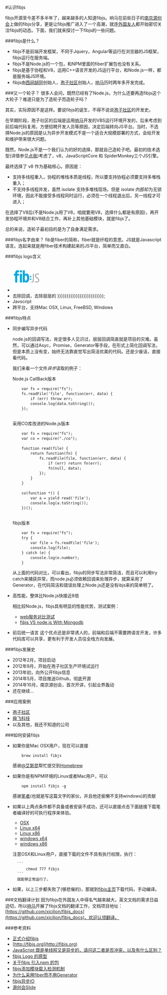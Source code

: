 #认识fibjs

fibjs开源至今差不多半年了，越来越多的人知道fibjs。响马在前些日子的[南京源创会](http://city.oschina.net/nanjing/event/172750)上做的fibjs分享，更是让fibjs推广进入了一个高潮，就连[外国友人](http://baoz.cn/498330)都开始密切关注fibjs的动态。下面，我们就来探讨一下fibjs的一些问题。

###fibjs是什么？
- fibjs不是前端开发框架，不同于Jquery，Angular等运行在浏览器的JS框架，fibjs运行在服务端。
- fibjs不是Node.js的一个包，和NPM里面的fiber扩展包也没有关系。
- fibjs是基于协程和V8，运用C++语言开发的JS运行平台，和Node.js一样，都是服务端JS环境。
- fibjs由[西祠胡同](http://xici.net)创始人，[孢子社区](http://baoz.cn)创始人，[响马](http://weibo.com/p/1005052041028560/home?from=page_100505&mod=TAB#place)历时两年多开发完成。
		
###又一个轮子？
很多人会问，既然已经有了Node.js，为什么还要再造fibjs这个大轮子？难道只是为了造轮子而造轮子吗？

其实，实际原因不是这样。要说fibjs的诞生，不得不说说[孢子社区](http://baoz.cn)的开发史。

在早期阶段，孢子社区的后端是运用[响马](http://weibo.com/p/1005052041028560/home?from=page_100505&mod=TAB#place)开发的VBS运行环境开发的，后来考虑到前后端代码复用，方便招聘开发人员等原因，决定后端转向JS平台。当时，不选择Node.js的原因是认为异步开发模式不是一个适合大规模部署的方式，会给开发和维护带来很大问题。

既然，Node.js不是一个我们认为的好的选择，那就自己造轮子吧。最初的技术选型(详情参见[点我](http://baoz.cn/460567))考虑了，v8，JavaScriptCore 和 SpiderMonkey三个JS引擎。

最终选择了 v8 作为基础核心。原因是：

- 支持多线程重入，协程的堆栈本质是线程，所以要支持协程必须要支持多堆栈重入；
- 不支持多线程并发，虽然 isolate 支持多堆栈现场，但是 isolate 内部却为无锁环境，因此不能接受多线程同时运行，必须在一个线程退出后，另一线程才可进入；

在选择了V8后(不是Node.js用了V8，咱就要用V8，选择什么都是有原因)，再开发协程环境并和V8结合工作，再补上其他基础模块，就是fibjs了。

总的来说，造轮子最初目的是为了自身满足需求。


###fibjs名字由来？
fib是fiber的简称，fiber就是纤程的意思。JS就是Javascript语言。连起来就是用fiber技术构建起来的JS平台，简单而又直白。

###fibjs logo含义
- [![fibjs](imgs/fibjs.jpg)](http://baoz.cn/fibjs)
- 去除回调，去除层层的 }}}}}}}}}}}}}}}}}}}}}}}}};
- Javscript
- 跨平台，支持Mac OSX, Linux, FreeBSD, Windows

###fibjs特点
- 同步编写异步代码

	node.js的回调写法，肯定很多人见识过，层层回调简直就是项目的灾难。虽然，可以通过Asyc，Promise，Generator等手段，在形式上简化回调写法，但是本质上没有变，始终无法靠直觉写出简洁优美的代码。还是少废话，直接看代码。
	
	我们来看一个文件*异步*读取的例子：
	
	Node.js CallBack版本
	
	```
		var fs = require("fs");
		fs.readFile('file', function(err, data) {
			if (err) throw err;
			console.log(data.toString());
		});
		
	```
	
	采用CO库改进的Node.js版本
	
	```
		var fs = require("fs");
		var co = require("./co");

		function read(file) {
			return function(fn) {
				fs.readFile(file, function(err, data) {
					if (err) return fn(err);
					fn(null, data);
				});
			}
		}

		co(function *() {
			var a = yield read('file');
			console.log(a.toString());
		})();
			
	```
	fibjs版本
	
	```
		var fs = require("fs");
		try {
			var file = fs.readFile('file');
			console.log(file);
		} catch (e) {
			console.log(e.number);
		}
	
	```
	
	从上面的代码对比，可以看出，fibjs的同步写法非常简洁，而且可以利用try catch来捕获异常，而node.js必须依赖回调来处理异步，就算采用了Generator，在代码简洁和错误处理上Node.js还是没有ibjs来的简单明了。
	
- 高性能，整体比Node.js快接近8倍
	
	相比较Node.js，fibjs具有明显的性能优势，测试案例：
	- [web服务对比测试](http://baoz.cn/494881)
	- [fibjs VS node.js With Mongodb](http://baoz.cn/499353)
	
- 前后统一语言
	这个优点还是非常诱人的，前端和后端不需要跨语言开发，许多代码库可以共享，更有利于开发人员往全栈方向发展。


###fibjs发展史
- 2012年2月，项目启动
- 2012年9月，开始在孢子社区生产环境试运行
- 2013年初，向外公开fibjs信息
- 2014年5月，项目推送Github，彻底开源
- 2014年10月，南京源创会，首次开讲，引起业界轰动
- 还在继续...


###应用案例
- [孢子社区](http://baoz.cn)
- [舜飞科技](http://www.sunteng.com/)
- 以及其他，我还不知道的公司


###如何安装fibjs
- 如果你是Mac OSX用户，现在可以直接

	```
		brew install fibjs
	```
	感谢[@艾斯昆](http://weibo.com/aisk?nick=艾斯昆)帮忙提交到[Homebrew](http://brew.sh)
- 如果你是有NPM环境的Linux或者Mac用户，可以
	
	```
		npm install fibjs -g
	```
	感谢[笔者](http://weibo.com/1751144103/profile?rightmod=1&wvr=6&mod=personinfo)(也就是写这篇文字的家伙，并且他还偷懒不支持windows)的贡献
- 如果以上两点条件都不具备或者安装不成功，还可以直接点击下面链接下载笔者编译好的可执行程序来体验。
 
 	- [OSX](http://f.ngot.me/fibjs/osx/fibjs)
 	- [Linux x64](	http://f.ngot.me/fibjs/linux/x64/fibjs)
 	- [Linux x86](	http://f.ngot.me/fibjs/linux/x86/fibjs)
 	- [windows x64](http://f.ngot.me/fibjs/windows/x64/fibjs.exe)
 	- [windows x86](http://f.ngot.me/fibjs/windows/x86/fibjs.exe)
 	
 	注意OSX和Linux用户，直接下载的文件不具有执行权限，执行：
 	
 		```
 			chmod 777 fibjs
 		```
 		就能够正常运行了。

 
- 如果，以上三步都失败了(够悲催的)，那就到[fibjs主页](https://github.com/xicilion/fibjs)下载代码，手动编译。

###文档翻译计划
因为fibjs在外国友人中得名气越来越大，英文文档的需求日益迫切，所以[响马](http://weibo.com/p/1005052041028560/home?from=page_100505&mod=TAB#place)开展了fibjs文档的翻译工作，文档项目地址：[https://github.com/xicilion/fibjs_docs](https://github.com/xicilion/fibjs_docs)，欢迎认领翻译。

###参考资料
- [正式介绍fibjs](http://baoz.cn/460567)
- [http://fibjs.org](http://fibjs.org)
- [JavaScript 既是单线程又是异步的，请问这二者是否冲突，以及有什么区别？](http://baoz.cn/384147)
- [fibjs Logo 的原型](http://baoz.cn/369503)
- [关于fibjs 引入npm 的包](http://baoz.cn/451664)
- [fibjs添加模块载入检测机制](http://baoz.cn/458295)
- [为什么采用fiber而不用Generator](http://baoz.cn/458889)
- [fibjs异步IO](http://baoz.cn/384146)
- [源创会Slide](http://baoz.cn/498326)
